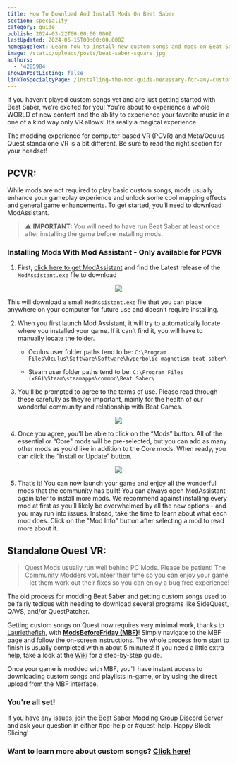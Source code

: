 ```yaml
---
title: How To Download And Install Mods On Beat Saber
section: speciality
category: guide
publish: 2024-03-22T00:00:00.000Z
lastUpdated: 2024-06-15T00:00:00.000Z
homepageText: Learn how to install new custom songs and mods on Beat Saber with this guide!
image: /static/uploads/posts/beat-saber-square.jpg
authors:
  - '4285984'
showInPostListing: false
linkToSpecialtyPage: /installing-the-mod-guide-necessary-for-any-custom-songs
---
```


If you haven’t played custom songs yet and are just getting started with Beat Saber, we’re excited for you! You’re about to experience a whole WORLD of new content and the ability to experience your favorite music in a one of a kind way only VR allows! It’s really a magical experience.

The modding experience for computer-based VR (PCVR) and Meta/Oculus Quest standalone VR is a bit different. Be sure to read the right section for your headset!

## PCVR:

While mods are not required to play basic custom songs, mods usually enhance your gameplay experience and unlock some cool mapping effects and general game enhancements. To get started, you’ll need to download ModAssistant.

> ⚠️ **IMPORTANT:** You will need to have run Beat Saber at least once after installing the game before installing mods.

### Installing Mods With Mod Assistant - Only available for PCVR

1. First, [click here to get ModAssistant](https://github.com/bsmg/ModAssistant/releases) and find the Latest release of the `ModAssistant.exe` file to download

<p align="center">
    <img src="/uploads/posts/get-started-custom-mods/mod-assistant-github.png">
</p>

This will download a small `ModAssistant.exe` file that you can place anywhere on your computer for future use and doesn’t require installing.

2. When you first launch Mod Assistant, it will try to automatically locate where you installed your game. If it can’t find it, you will have to manually locate the folder.

   - Oculus user folder paths tend to be: `C:\Program Files\Oculus\Software\Software\hyperbolic-magnetism-beat-saber\`

   - Steam user folder paths tend to be: `C:\Program Files (x86)\Steam\steamapps\common\Beat Saber\`

3. You’ll be prompted to agree to the terms of use. Please read through these carefully as they’re important, mainly for the health of our wonderful community and relationship with Beat Games.

<p align="center">
    <img src="/uploads/posts/get-started-custom-mods/mod-assistant-agreement.png">
</p>

4. Once you agree, you’ll be able to click on the “Mods” button. All of the essential or “Core" mods will be pre-selected, but you can add as many other mods as you'd like in addition to the Core mods. When ready, you can click the “Install or Update” button.

<p align="center">
    <img src="/uploads/posts/get-started-custom-mods/mod-assistant-mods-install.png">
</p>

5. That’s it! You can now launch your game and enjoy all the wonderful mods that the community has built! You can always open ModAssistant again later to install more mods. We recommend against installing every mod at first as you’ll likely be overwhelmed by all the new options - and you may run into issues. Instead, take the time to learn about what each mod does. Click on the "Mod Info" button after selecting a mod to read more about it.

## Standalone Quest VR:

> Quest Mods usually run well behind PC Mods. Please be patient! The Community Modders volunteer their time so you can enjoy your game - let them work out their fixes so you can enjoy a bug free experience!

The old process for modding Beat Saber and getting custom songs used to be fairly tedious with needing to download several programs like SideQuest, QAVS, and/or QuestPatcher.

Getting custom songs on Quest now requires very minimal work, thanks to [Lauriethefish](https://github.com/Lauriethefish), with [**ModsBeforeFriday (MBF)**](https://mbf.bsquest.xyz/)! Simply navigate to the MBF page and follow the on-screen instructions. The whole process from start to finish is usually completed within about 5 minutes! If you need a little extra help, take a look at the [Wiki](https://bsmg.wiki/quest/modding-with-mbf.html) for a step-by-step guide.

Once your game is modded with MBF, you'll have instant access to downloading custom songs and playlists in-game, or by using the direct upload from the MBF interface.

### You're all set!

If you have any issues, join the [Beat Saber Modding Group Discord Server](https://discord.gg/beatsabermods) and ask your question in either #pc-help or #quest-help. Happy Block Slicing!

### Want to learn more about custom songs? [Click here!](/getting-started/custom-songs)

